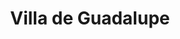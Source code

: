 ---
title: "Villa de Guadalupe"
url: /zona-19-ciudad-de-guatemala/villa-de-guadalupe/
shop: general
---